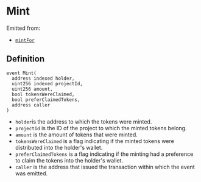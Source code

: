 # Mint

Emitted from:

* [`mintFor`](/api/contracts/jbtokenstore/write/mintfor.md)

## Definition

```
event Mint(
  address indexed holder,
  uint256 indexed projectId,
  uint256 amount,
  bool tokensWereClaimed,
  bool preferClaimedTokens,
  address caller
)
```

* `holder`is the address to which the tokens were minted.
* `projectId` is the ID of the project to which the minted tokens belong.
* `amount` is the amount of tokens that were minted.
* `tokensWereClaimed` is a flag indicating if the minted tokens were distributed into the holder's wallet.
* `preferClaimedTokens` is a flag indicating if the minting had a preference to claim the tokens into the holder's wallet.
* `caller` is the address that issued the transaction within which the event was emitted.
